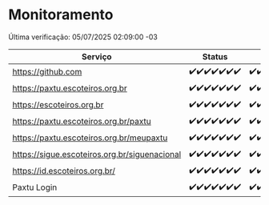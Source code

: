# Monitoramento

Última verificação: 05/07/2025 02:09:00 -03

|Serviço|Status|Últimas 24h|
|---|---|---|
|https://github.com|<span title="2025-06-28: OK=23">✔️</span><span title="2025-06-29: OK=23">✔️</span><span title="2025-06-30: OK=23">✔️</span><span title="2025-07-01: OK=23">✔️</span><span title="2025-07-02: OK=23">✔️</span><span title="2025-07-03: OK=23">✔️</span><span title="2025-07-04: OK=4">✔️</span>|<span title="04/07/2025 02:13:00 -03 : 200">✔️</span><span title="04/07/2025 03:15:00 -03 : 200">✔️</span><span title="04/07/2025 04:11:00 -03 : 200">✔️</span><span title="04/07/2025 05:13:00 -03 : 200">✔️</span><span title="04/07/2025 06:11:00 -03 : 200">✔️</span><span title="04/07/2025 07:10:00 -03 : 200">✔️</span><span title="04/07/2025 08:08:00 -03 : 200">✔️</span><span title="04/07/2025 09:18:00 -03 : 200">✔️</span><span title="04/07/2025 10:24:00 -03 : 200">✔️</span><span title="04/07/2025 11:09:00 -03 : 200">✔️</span><span title="04/07/2025 12:09:00 -03 : 200">✔️</span><span title="04/07/2025 13:11:00 -03 : 200">✔️</span><span title="04/07/2025 14:08:00 -03 : 200">✔️</span><span title="04/07/2025 15:13:00 -03 : 200">✔️</span><span title="04/07/2025 16:07:00 -03 : 200">✔️</span><span title="04/07/2025 17:10:00 -03 : 200">✔️</span><span title="04/07/2025 18:09:00 -03 : 200">✔️</span><span title="04/07/2025 19:09:00 -03 : 200">✔️</span><span title="04/07/2025 20:09:00 -03 : 200">✔️</span><span title="04/07/2025 21:46:00 -03 : 200">✔️</span><span title="04/07/2025 23:28:00 -03 : 200">✔️</span><span title="05/07/2025 00:38:00 -03 : 200">✔️</span><span title="05/07/2025 01:14:00 -03 : 200">✔️</span><span title="05/07/2025 02:09:00 -03 : 200">✔️</span>|
|https://paxtu.escoteiros.org.br|<span title="2025-06-28: OK=23">✔️</span><span title="2025-06-29: OK=23">✔️</span><span title="2025-06-30: OK=23">✔️</span><span title="2025-07-01: OK=23">✔️</span><span title="2025-07-02: OK=23">✔️</span><span title="2025-07-03: OK=23">✔️</span><span title="2025-07-04: OK=4">✔️</span>|<span title="04/07/2025 02:13:00 -03 : 200">✔️</span><span title="04/07/2025 03:15:00 -03 : 200">✔️</span><span title="04/07/2025 04:11:00 -03 : 200">✔️</span><span title="04/07/2025 05:13:00 -03 : 200">✔️</span><span title="04/07/2025 06:11:00 -03 : 200">✔️</span><span title="04/07/2025 07:10:00 -03 : 200">✔️</span><span title="04/07/2025 08:08:00 -03 : 200">✔️</span><span title="04/07/2025 09:18:00 -03 : 200">✔️</span><span title="04/07/2025 10:24:00 -03 : 200">✔️</span><span title="04/07/2025 11:09:00 -03 : 200">✔️</span><span title="04/07/2025 12:09:00 -03 : 200">✔️</span><span title="04/07/2025 13:11:00 -03 : 200">✔️</span><span title="04/07/2025 14:08:00 -03 : 0">❌</span><span title="04/07/2025 15:13:00 -03 : 200">✔️</span><span title="04/07/2025 16:07:00 -03 : 200">✔️</span><span title="04/07/2025 17:10:00 -03 : 200">✔️</span><span title="04/07/2025 18:09:00 -03 : 200">✔️</span><span title="04/07/2025 19:09:00 -03 : 200">✔️</span><span title="04/07/2025 20:09:00 -03 : 200">✔️</span><span title="04/07/2025 21:46:00 -03 : 200">✔️</span><span title="04/07/2025 23:28:00 -03 : 200">✔️</span><span title="05/07/2025 00:38:00 -03 : 200">✔️</span><span title="05/07/2025 01:14:00 -03 : 200">✔️</span><span title="05/07/2025 02:09:00 -03 : 200">✔️</span>|
|https://escoteiros.org.br|<span title="2025-06-28: OK=23">✔️</span><span title="2025-06-29: OK=23">✔️</span><span title="2025-06-30: OK=23">✔️</span><span title="2025-07-01: OK=23">✔️</span><span title="2025-07-02: OK=23">✔️</span><span title="2025-07-03: OK=23">✔️</span><span title="2025-07-04: OK=4">✔️</span>|<span title="04/07/2025 02:13:00 -03 : 200">✔️</span><span title="04/07/2025 03:15:00 -03 : 200">✔️</span><span title="04/07/2025 04:11:00 -03 : 200">✔️</span><span title="04/07/2025 05:13:00 -03 : 200">✔️</span><span title="04/07/2025 06:11:00 -03 : 200">✔️</span><span title="04/07/2025 07:10:00 -03 : 200">✔️</span><span title="04/07/2025 08:08:00 -03 : 200">✔️</span><span title="04/07/2025 09:18:00 -03 : 200">✔️</span><span title="04/07/2025 10:24:00 -03 : 200">✔️</span><span title="04/07/2025 11:09:00 -03 : 200">✔️</span><span title="04/07/2025 12:09:00 -03 : 200">✔️</span><span title="04/07/2025 13:11:00 -03 : 200">✔️</span><span title="04/07/2025 14:08:00 -03 : 200">✔️</span><span title="04/07/2025 15:13:00 -03 : 200">✔️</span><span title="04/07/2025 16:07:00 -03 : 200">✔️</span><span title="04/07/2025 17:10:00 -03 : 200">✔️</span><span title="04/07/2025 18:09:00 -03 : 200">✔️</span><span title="04/07/2025 19:09:00 -03 : 200">✔️</span><span title="04/07/2025 20:09:00 -03 : 200">✔️</span><span title="04/07/2025 21:46:00 -03 : 200">✔️</span><span title="04/07/2025 23:28:00 -03 : 200">✔️</span><span title="05/07/2025 00:38:00 -03 : 200">✔️</span><span title="05/07/2025 01:14:00 -03 : 200">✔️</span><span title="05/07/2025 02:09:00 -03 : 200">✔️</span>|
|https://paxtu.escoteiros.org.br/paxtu|<span title="2025-06-28: OK=23">✔️</span><span title="2025-06-29: OK=23">✔️</span><span title="2025-06-30: OK=23">✔️</span><span title="2025-07-01: OK=23">✔️</span><span title="2025-07-02: OK=23">✔️</span><span title="2025-07-03: OK=23">✔️</span><span title="2025-07-04: OK=4">✔️</span>|<span title="04/07/2025 02:13:00 -03 : 200">✔️</span><span title="04/07/2025 03:15:00 -03 : 200">✔️</span><span title="04/07/2025 04:11:00 -03 : 200">✔️</span><span title="04/07/2025 05:13:00 -03 : 200">✔️</span><span title="04/07/2025 06:11:00 -03 : 200">✔️</span><span title="04/07/2025 07:10:00 -03 : 200">✔️</span><span title="04/07/2025 08:08:00 -03 : 200">✔️</span><span title="04/07/2025 09:18:00 -03 : 200">✔️</span><span title="04/07/2025 10:24:00 -03 : 200">✔️</span><span title="04/07/2025 11:09:00 -03 : 200">✔️</span><span title="04/07/2025 12:09:00 -03 : 200">✔️</span><span title="04/07/2025 13:11:00 -03 : 200">✔️</span><span title="04/07/2025 14:08:00 -03 : 200">✔️</span><span title="04/07/2025 15:13:00 -03 : 200">✔️</span><span title="04/07/2025 16:07:00 -03 : 200">✔️</span><span title="04/07/2025 17:10:00 -03 : 200">✔️</span><span title="04/07/2025 18:09:00 -03 : 200">✔️</span><span title="04/07/2025 19:09:00 -03 : 200">✔️</span><span title="04/07/2025 20:09:00 -03 : 200">✔️</span><span title="04/07/2025 21:46:00 -03 : 200">✔️</span><span title="04/07/2025 23:28:00 -03 : 200">✔️</span><span title="05/07/2025 00:38:00 -03 : 200">✔️</span><span title="05/07/2025 01:14:00 -03 : 200">✔️</span><span title="05/07/2025 02:09:00 -03 : 200">✔️</span>|
|https://paxtu.escoteiros.org.br/meupaxtu|<span title="2025-06-28: OK=23">✔️</span><span title="2025-06-29: OK=23">✔️</span><span title="2025-06-30: OK=23">✔️</span><span title="2025-07-01: OK=23">✔️</span><span title="2025-07-02: OK=23">✔️</span><span title="2025-07-03: OK=23">✔️</span><span title="2025-07-04: OK=4">✔️</span>|<span title="04/07/2025 02:13:00 -03 : 200">✔️</span><span title="04/07/2025 03:15:00 -03 : 200">✔️</span><span title="04/07/2025 04:11:00 -03 : 200">✔️</span><span title="04/07/2025 05:13:00 -03 : 200">✔️</span><span title="04/07/2025 06:11:00 -03 : 200">✔️</span><span title="04/07/2025 07:10:00 -03 : 200">✔️</span><span title="04/07/2025 08:08:00 -03 : 200">✔️</span><span title="04/07/2025 09:18:00 -03 : 200">✔️</span><span title="04/07/2025 10:24:00 -03 : 200">✔️</span><span title="04/07/2025 11:09:00 -03 : 200">✔️</span><span title="04/07/2025 12:09:00 -03 : 200">✔️</span><span title="04/07/2025 13:11:00 -03 : 200">✔️</span><span title="04/07/2025 14:08:00 -03 : 200">✔️</span><span title="04/07/2025 15:13:00 -03 : 200">✔️</span><span title="04/07/2025 16:07:00 -03 : 200">✔️</span><span title="04/07/2025 17:10:00 -03 : 200">✔️</span><span title="04/07/2025 18:09:00 -03 : 200">✔️</span><span title="04/07/2025 19:09:00 -03 : 200">✔️</span><span title="04/07/2025 20:09:00 -03 : 200">✔️</span><span title="04/07/2025 21:46:00 -03 : 200">✔️</span><span title="04/07/2025 23:28:00 -03 : 200">✔️</span><span title="05/07/2025 00:38:00 -03 : 200">✔️</span><span title="05/07/2025 01:14:00 -03 : 200">✔️</span><span title="05/07/2025 02:09:00 -03 : 200">✔️</span>|
|https://sigue.escoteiros.org.br/siguenacional|<span title="2025-06-28: OK=23">✔️</span><span title="2025-06-29: OK=23">✔️</span><span title="2025-06-30: OK=23">✔️</span><span title="2025-07-01: OK=23">✔️</span><span title="2025-07-02: OK=23">✔️</span><span title="2025-07-03: OK=23">✔️</span><span title="2025-07-04: OK=4">✔️</span>|<span title="04/07/2025 02:13:00 -03 : 200">✔️</span><span title="04/07/2025 03:15:00 -03 : 200">✔️</span><span title="04/07/2025 04:11:00 -03 : 200">✔️</span><span title="04/07/2025 05:13:00 -03 : 200">✔️</span><span title="04/07/2025 06:11:00 -03 : 200">✔️</span><span title="04/07/2025 07:10:00 -03 : 200">✔️</span><span title="04/07/2025 08:08:00 -03 : 200">✔️</span><span title="04/07/2025 09:18:00 -03 : 200">✔️</span><span title="04/07/2025 10:24:00 -03 : 200">✔️</span><span title="04/07/2025 11:09:00 -03 : 200">✔️</span><span title="04/07/2025 12:09:00 -03 : 200">✔️</span><span title="04/07/2025 13:11:00 -03 : 200">✔️</span><span title="04/07/2025 14:08:00 -03 : 200">✔️</span><span title="04/07/2025 15:13:00 -03 : 200">✔️</span><span title="04/07/2025 16:07:00 -03 : 200">✔️</span><span title="04/07/2025 17:10:00 -03 : 200">✔️</span><span title="04/07/2025 18:09:00 -03 : 200">✔️</span><span title="04/07/2025 19:09:00 -03 : 200">✔️</span><span title="04/07/2025 20:09:00 -03 : 200">✔️</span><span title="04/07/2025 21:46:00 -03 : 200">✔️</span><span title="04/07/2025 23:28:00 -03 : 200">✔️</span><span title="05/07/2025 00:38:00 -03 : 200">✔️</span><span title="05/07/2025 01:14:00 -03 : 200">✔️</span><span title="05/07/2025 02:09:00 -03 : 200">✔️</span>|
|https://id.escoteiros.org.br/|<span title="2025-06-28: OK=23">✔️</span><span title="2025-06-29: OK=23">✔️</span><span title="2025-06-30: OK=23">✔️</span><span title="2025-07-01: OK=23">✔️</span><span title="2025-07-02: OK=23">✔️</span><span title="2025-07-03: OK=23">✔️</span><span title="2025-07-04: OK=4">✔️</span>|<span title="04/07/2025 02:13:00 -03 : 200">✔️</span><span title="04/07/2025 03:15:00 -03 : 200">✔️</span><span title="04/07/2025 04:11:00 -03 : 200">✔️</span><span title="04/07/2025 05:13:00 -03 : 200">✔️</span><span title="04/07/2025 06:11:00 -03 : 200">✔️</span><span title="04/07/2025 07:10:00 -03 : 200">✔️</span><span title="04/07/2025 08:08:00 -03 : 200">✔️</span><span title="04/07/2025 09:18:00 -03 : 200">✔️</span><span title="04/07/2025 10:24:00 -03 : 200">✔️</span><span title="04/07/2025 11:09:00 -03 : 200">✔️</span><span title="04/07/2025 12:09:00 -03 : 200">✔️</span><span title="04/07/2025 13:11:00 -03 : 200">✔️</span><span title="04/07/2025 14:08:00 -03 : 200">✔️</span><span title="04/07/2025 15:13:00 -03 : 200">✔️</span><span title="04/07/2025 16:07:00 -03 : 200">✔️</span><span title="04/07/2025 17:10:00 -03 : 200">✔️</span><span title="04/07/2025 18:09:00 -03 : 200">✔️</span><span title="04/07/2025 19:09:00 -03 : 200">✔️</span><span title="04/07/2025 20:09:00 -03 : 200">✔️</span><span title="04/07/2025 21:46:00 -03 : 200">✔️</span><span title="04/07/2025 23:28:00 -03 : 200">✔️</span><span title="05/07/2025 00:38:00 -03 : 200">✔️</span><span title="05/07/2025 01:14:00 -03 : 200">✔️</span><span title="05/07/2025 02:09:00 -03 : 200">✔️</span>|
|Paxtu Login|<span title="2025-06-28: OK=23">✔️</span><span title="2025-06-29: OK=23">✔️</span><span title="2025-06-30: OK=23">✔️</span><span title="2025-07-01: OK=23">✔️</span><span title="2025-07-02: OK=23">✔️</span><span title="2025-07-03: OK=23">✔️</span><span title="2025-07-04: OK=4">✔️</span>|<span title="04/07/2025 02:13:00 -03 : 200">✔️</span><span title="04/07/2025 03:15:00 -03 : 200">✔️</span><span title="04/07/2025 04:11:00 -03 : 200">✔️</span><span title="04/07/2025 05:13:00 -03 : 200">✔️</span><span title="04/07/2025 06:11:00 -03 : 200">✔️</span><span title="04/07/2025 07:10:00 -03 : 200">✔️</span><span title="04/07/2025 08:08:00 -03 : 200">✔️</span><span title="04/07/2025 09:18:00 -03 : 200">✔️</span><span title="04/07/2025 10:24:00 -03 : 200">✔️</span><span title="04/07/2025 11:09:00 -03 : 200">✔️</span><span title="04/07/2025 12:09:00 -03 : 200">✔️</span><span title="04/07/2025 13:11:00 -03 : 200">✔️</span><span title="04/07/2025 14:08:00 -03 : 200">✔️</span><span title="04/07/2025 15:13:00 -03 : 200">✔️</span><span title="04/07/2025 16:07:00 -03 : 200">✔️</span><span title="04/07/2025 17:10:00 -03 : 200">✔️</span><span title="04/07/2025 18:09:00 -03 : 200">✔️</span><span title="04/07/2025 19:09:00 -03 : 200">✔️</span><span title="04/07/2025 20:09:00 -03 : 200">✔️</span><span title="04/07/2025 21:46:00 -03 : 200">✔️</span><span title="04/07/2025 23:28:00 -03 : 200">✔️</span><span title="05/07/2025 00:38:00 -03 : 200">✔️</span><span title="05/07/2025 01:14:00 -03 : 200">✔️</span><span title="05/07/2025 02:09:00 -03 : 200">✔️</span>|
